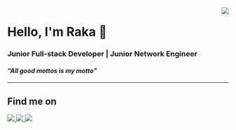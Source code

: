 <img align="right" src="https://visitor-badge.laobi.icu/badge?page_id=youngwiez.youngwiez" />

<h1>Hello, I'm Raka 👋</h1>
<h3>Junior Full-stack Developer | Junior Network Engineer</h3>
<h4><i>"All good mottos is my motto"</i></h4>

<hr>

<div>
  <h2>Find me on</h2>
  <a href="https://instagram.com/rakandrw">
    <img src="https://img.shields.io/badge/Instagram-rakandrw-CD486B?style=for-the-badge&logo=Instagram&logoColor=white">
  </a>
  <a href="https://linkedin.com/in/raka-wisesa">
    <img src="https://img.shields.io/badge/Linkedin-Muhammad Raka Andra Wisesa-0077B5?style=for-the-badge&logo=Linkedin&logoColor=white">
  </a>
  <a href="mailto:rakaawisesa@gmail.com">
    <img src="https://img.shields.io/badge/Gmail-rakaawisesa@gmail.com-C71610?style=for-the-badge&logo=Gmail&logoColor=white">
  </a>
</div>

<!---
youngwiez/youngwiez is a ✨ special ✨ repository because its `README.md` (this file) appears on your GitHub profile.
You can click the Preview link to take a look at your changes.
--->
